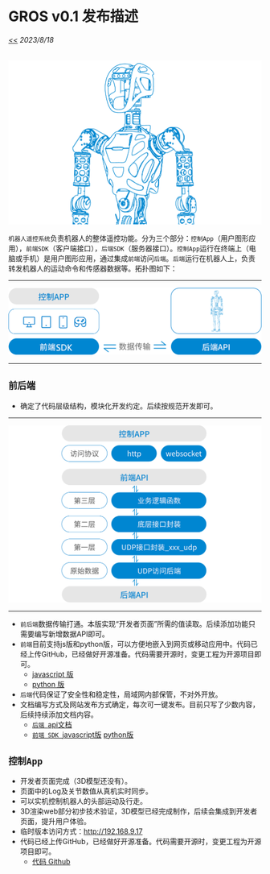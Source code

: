# GROS v0.1 发布描述
###### [<<](readme.md) 2023/8/18 

![](pics/gr1half.png)

`机器人遥控系统`负责机器人的整体遥控功能。分为三个部分：`控制App`（用户图形应用），`前端SDK`（客户端接口），`后端SDK`（服务器接口）。`控制App`运行在终端上（电脑或手机）是用户图形应用，通过集成`前端`访问`后端`。`后端`运行在机器人上，负责转发机器人的运动命令和传感器数据等。拓扑图如下：  

---

![](pics/v0.1_1.png)

---

## `前后端`
*  确定了代码层级结构，模块化开发约定。后续按规范开发即可。  

---

![](pics/v0.1_2.png)

---

* `前后端`数据传输打通。本版实现“开发者页面”所需的值读取。后续添加功能只需要编写新增数据API即可。
* `前端`目前支持js版和python版，可以方便地嵌入到网页或移动应用中。代码已经上传GitHub，已经做好开源准备。代码需要开源时，变更工程为开源项目即可。  
  * [javascript 版](https://github.com/FFTAI/gros_client_js)
  * [python 版](https://github.com/FFTAI/gros_client_py)
* `后端`代码保证了安全性和稳定性，局域网内部保管，不对外开放。
* 文档编写方式及网站发布方式确定，每次可一键发布。目前只写了少数内容，后续持续添加文档内容。
  * [`后端 `api文档](docs/server_api/readme.md)
  * [`前端 SDK `javascript版](docs/sdk_js/readme.md) [python版](docs/sdk_py/readme.md)

## `控制App`
* 开发者页面完成（3D模型还没有）。
* 页面中的Log及关节数值从真机实时同步。
* 可以实机控制机器人的头部运动及行走。
* 3D渲染web部分初步技术验证，3D模型已经完成制作，后续会集成到开发者页面，提升用户体验。
* 临时版本访问方式：http://192.168.9.17
* 代码已经上传GitHub，已经做好开源准备。代码需要开源时，变更工程为开源项目即可。
  * [代码 Github](https://github.com/FFTAI/gros_app)